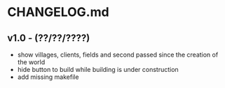 # CHANGELOG.md

## v1.0 - (??/??/????)

 - show villages, clients, fields and second passed since the creation of the world
 - hide button to build while building is under construction
 - add missing makefile

